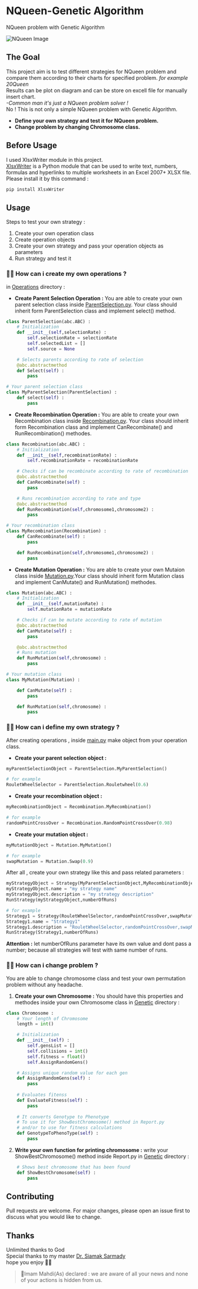 # NQueen-Genetic Algorithm  
NQueen problem with Genetic Algorithm

![NQueen Image](NQueenImage.jpg)

## The Goal  
This project aim is to test different strategies for NQueen problem and compare them according to their charts for specified problem. _for example 20Queen_  
Results can be plot on diagram and can be store on excell file for manually insert chart.   
_-Common man it's just a NQueen problem solver !_    
No ! This is not only a simple NQueen problem with Genetic Algorithm. 
* __Define your own strategy and test it for NQueen problem.__
* __Change problem by changing Chromosome class.__ 

## Before Usage 
I used XlsxWriter module in this project.  
[XlsxWriter](xlsxwriter.readthedocs.io) is a Python module that can be used to write text, numbers, formulas and hyperlinks to multiple worksheets in an Excel 2007+ XLSX file.
Please install it by this command :   
```bash
pip install XlsxWriter
``` 

## Usage
Steps to test your own strategy :
1. Create your own operation class
2. Create operation objects
3. Create your own strategy and pass your operation objects as parameters
4. Run strategy and test it

### 🔷🔷 How can i create my own operations ?
in [Operations](/Operations/) directory :
* __Create Parent Selection Operation :__ You are able to create your own parent selection class inside [ParentSelection.py](/Operations/ParentSelection.py). Your class should inherit form ParentSelection class and implement select() method.  
```python
class ParentSelection(abc.ABC) :
    # Initialization
    def __init__(self,selectionRate) :
        self.selectionRate = selectionRate
        self.selectedList = []
        self.source = None

    # Selects parents according to rate of selection
    @abc.abstractmethod
    def Select(self) :
        pass

# Your parent selection class 
class MyParentSelection(ParentSelection) :
    def select(self) :
        pass
```

* __Create Recombination Operation :__ You are able to create your own Recombination class inside [Recombination.py](/Operations/Recombination.py). Your class should inherit form Recombination class and implement CanRecombinate() and RunRecombination() methodes.
```python
class Recombination(abc.ABC) :
    # Initialization
    def __init__(self,recombinationRate) :
        self.recombinationRate = recombinationRate

    # Checks if can be recombinate according to rate of recombination
    @abc.abstractmethod
    def CanRecombinate(self) :
        pass

    # Runs recombination according to rate and type
    @abc.abstractmethod
    def RunRecombination(self,chromosome1,chromosome2) :
        pass

# Your recombination class
class MyRecombination(Recombination) :
    def CanRecombinate(self) :
        pass

    def RunRecombination(self,chromosome1,chromosome2) :
        pass
```

* __Create Mutation Operation :__ You are able to create your own Mutaion class inside [Mutation.py](/Operations/Mutation.py).Your class should inherit form Mutation class and implement CanMutate() and RunMutation() methodes.
```python
class Mutation(abc.ABC) :
    # Initialization
    def __init__(self,mutationRate) :
        self.mutationRate = mutationRate

    # Checks if can be mutate according to rate of mutation
    @abc.abstractmethod
    def CanMutate(self) :
        pass

    @abc.abstractmethod
    # Runs mutation 
    def RunMutation(self,chromosome) :
        pass

# Your mutation class 
class MyMutation(Mutation) :

    def CanMutate(self) :
        pass

    def RunMutation(self,chromosome) :
        pass
```

### 🔷🔷 How can i define my own strategy ?
After creating operations , inside [main.py](/main.py) make object from your operation class. 
* __Create your parent selection object :__ 
```python
myParentSelectionObject = ParentSelection.MyParentSelection()  
```    
```python
# for example
RouletWheelSelector = ParentSelection.Rouletwheel(0.6)  
```

* __Create your recombination object :__
```python
myRecombinationObject = Recombination.MyRecombination()  
```
```python
# for example
randomPointCrossOver = Recombination.RandomPointCrossOver(0.98)
```

* __Create your mutation object :__
```python
myMutationObject = Mutation.MyMutation()
```
```python
# for example
swapMutation = Mutation.Swap(0.9)
```
After all , create your own strategy like this and pass related parameters :  
```python
myStrategyObject = Strategy(MyParentSelectionObject,MyRecombinationObject,MyMutationObject)
myStrategyObject.name = "my strategy name"
myStrategyObject.description = "my strategy description"
RunStrategy(myStrategyObject,numberOfRuns)
``` 
```python
# for example
Strategy1 = Strategy(RouletWheelSelector,randomPointCrossOver,swapMutation)
Strategy1.name = "Strategy1"
Strategy1.description = "RouletWheelSelector,randomPointCrossOver,swapMutation"
RunStrategy(Strategy1,numberOfRuns)
```
__Attention :__ let numberOfRuns parameter have its own value and dont pass a number; because all strategies will test with same number of runs. 
 
### 🔷🔷 How can i change problem ?
You are able to change chromosome class and test your own permutation problem without any headache.
1. __Create your own Chromosome :__ You should have this properties and methodes inside your own Chromosome class in [Genetic](/Genetic/) directory :
```python
class Chromosome :
    # Your length of Chromosome 
    length = int()

    # Initialization
    def __init__(self) :
        self.gensList = []
        self.collisions = int()
        self.fitness = float()
        self.AssignRandomGens()

    # Assigns unique random value for each gen
    def AssignRandomGens(self) :
        pass
    
    # Evaluates fitenss
    def EvaluateFitness(self) :
        pass
    
    # It converts Genotype to Phenotype
    # To use it for ShowBestChromosome() method in Report.py
    # and/or to use for fitness calculations
    def GenotypeToPhenoType(self) :
        pass
```
2. __Write your own function for printing chromosome :__ write your ShowBestChromosome() method inside Report.py in [Genetic](/Genetic/) directory :
```python
    # Shows best chromosome that has been found
    def ShowBestChromosome(self) :
        pass
```
 
## Contributing
Pull requests are welcome. For major changes, please open an issue first to discuss what you would like to change.  

## Thanks
  Unlimited thanks to God   
  Special thanks to my master [Dr. Siamak Sarmady](https://sarmady.com/siamak/)   
  hope you enjoy 🤗🌹  

>:blossom:Imam Mahdi(As) declared :
> we are aware of all your news 
> and none of your actions is hidden from us.
